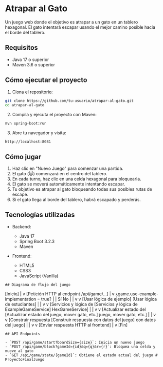 # Atrapar al Gato

Un juego web donde el objetivo es atrapar a un gato en un tablero hexagonal. El gato intentará escapar usando el mejor camino posible hacia el borde del tablero.

## Requisitos

- Java 17 o superior
- Maven 3.6 o superior

## Cómo ejecutar el proyecto

1. Clona el repositorio:
```bash
git clone https://github.com/tu-usuario/atrapar-al-gato.git
cd atrapar-al-gato
```

2. Compila y ejecuta el proyecto con Maven:
```bash
mvn spring-boot:run
```

3. Abre tu navegador y visita:
```
http://localhost:8081
```


## Cómo jugar

1. Haz clic en "Nuevo Juego" para comenzar una partida.
2. El gato (🐱) comenzará en el centro del tablero.
3. En cada turno, haz clic en una celda hexagonal para bloquearla.
4. El gato se moverá automáticamente intentando escapar.
5. Tu objetivo es atrapar al gato bloqueando todas sus posibles rutas de escape.
6. Si el gato llega al borde del tablero, habrá escapado y perderás.

## Tecnologías utilizadas

- Backend:
  - Java 17
  - Spring Boot 3.2.3
  - Maven

- Frontend:
  - HTML5
  - CSS3
  - JavaScript (Vanilla)
```
## Diagrama de flujo del juego

```
[Inicio]
   |
   v
[Petición HTTP al endpoint /api/game/...]
   |
   v
¿game.use-example-implementation = true?
   |                         |
  Sí                        No
   |                         |
   v                         v
[Usar lógica de ejemplo]   [Usar lógica de estudiantes]
   |                         |
   v                         v
[Servicios y lógica de     [Servicios y lógica de
 ExampleGameService]        HexGameService]
   |                         |
   v                         v
[Actualizar estado del     [Actualizar estado del
 juego, mover gato, etc.]   juego, mover gato, etc.]
   |                         |
   v                         v
[Construir respuesta       [Construir respuesta
 con datos del juego]       con datos del juego]
   |                         |
   v                         v
[Enviar respuesta HTTP al frontend]
   |
   v
[Fin]
```
## API Endpoints

- `POST /api/game/start?boardSize={size}`: Inicia un nuevo juego
- `POST /api/game/block?gameId={id}&q={q}&r={r}`: Bloquea una celda y mueve al gato
- `GET /api/game/state/{gameId}`: Obtiene el estado actual del juego # ProyectoFinalJuego
